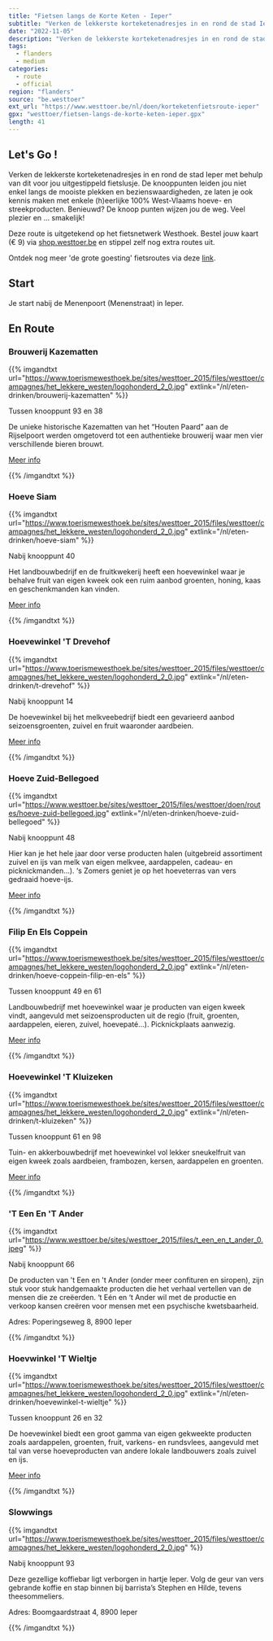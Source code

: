```yaml
---
title: "Fietsen langs de Korte Keten - Ieper"
subtitle: "Verken de lekkerste korteketenadresjes in en rond de stad Ieper met behulp van dit voor jou uitgestippeld fietslusje"
date: "2022-11-05"
description: "Verken de lekkerste korteketenadresjes in en rond de stad Ieper met behulp van dit voor jou uitgestippeld fietslusje" 
tags:
  - flanders
  - medium
categories: 
  - route
  - official
region: "flanders"
source: "be.westtoer"
ext_url: "https://www.westtoer.be/nl/doen/korteketenfietsroute-ieper"
gpx: "westtoer/fietsen-langs-de-korte-keten-ieper.gpx"
length: 41
---
```


## Let's Go !

Verken de lekkerste korteketenadresjes in en rond de stad Ieper met behulp van dit voor jou uitgestippeld fietslusje. De knooppunten leiden jou niet enkel langs de mooiste plekken en bezienswaardigheden, ze laten je ook kennis maken met enkele (h)eerlijke 100% West-Vlaams hoeve- en streekproducten. Benieuwd? De knoop punten wijzen jou de weg. Veel plezier en … smakelijk!

Deze route is uitgetekend op het fietsnetwerk Westhoek. Bestel jouw kaart (€ 9) via [shop.westtoer.be](https://shop.westtoer.be/nl/product/fietsnetwerkkaart-20-westhoek) en stippel zelf nog extra routes uit. 

Ontdek nog meer 'de grote goesting' fietsroutes via deze [link](https://www.westtoer.be/nl/grotegoesting/fietsen).

## Start 

Je start nabij de Menenpoort (Menenstraat) in Ieper. 

## En Route

### Brouwerij Kazematten

{{% imgandtxt url="https://www.toerismewesthoek.be/sites/westtoer_2015/files/westtoer/campagnes/het_lekkere_westen/logohonderd_2_0.jpg" extlink="/nl/eten-drinken/brouwerij-kazematten" %}}

Tussen knooppunt 93 en 38

De unieke historische Kazematten van het “Houten Paard” aan de Rijselpoort werden omgetoverd tot een authentieke brouwerij waar men vier verschillende bieren brouwt.

[Meer info](https://www.westtoer.be/nl/eten-drinken/brouwerij-kazematten)

{{% /imgandtxt %}}

### Hoeve Siam

{{% imgandtxt url="https://www.toerismewesthoek.be/sites/westtoer_2015/files/westtoer/campagnes/het_lekkere_westen/logohonderd_2_0.jpg" extlink="/nl/eten-drinken/hoeve-siam" %}}

Nabij knooppunt 40

Het landbouwbedrijf en de fruitkwekerij heeft een hoevewinkel waar je behalve fruit van eigen kweek ook een ruim aanbod groenten, honing, kaas en geschenkmanden kan vinden.

[Meer info](https://www.westtoer.be/nl/eten-drinken/hoeve-siam)

{{% /imgandtxt %}}

### Hoevewinkel 'T Drevehof

{{% imgandtxt url="https://www.toerismewesthoek.be/sites/westtoer_2015/files/westtoer/campagnes/het_lekkere_westen/logohonderd_2_0.jpg" extlink="/nl/eten-drinken/t-drevehof" %}}

Nabij knooppunt 14

De hoevewinkel bij het melkveebedrijf biedt een gevarieerd aanbod seizoensgroenten, zuivel en fruit waaronder aardbeien.

[Meer info](https://www.westtoer.be/nl/eten-drinken/t-drevehof)

{{% /imgandtxt %}}

### Hoeve Zuid-Bellegoed

{{% imgandtxt url="https://www.westtoer.be/sites/westtoer_2015/files/westtoer/doen/routes/hoeve-zuid-bellegoed.jpg" extlink="/nl/eten-drinken/hoeve-zuid-bellegoed" %}}

Nabij knooppunt 48

Hier kan je het hele jaar door verse producten halen (uitgebreid assortiment zuivel en ijs van melk van eigen melkvee, aardappelen, cadeau- en picknickmanden...). ‘s Zomers geniet je op het hoeveterras van vers gedraaid hoeve-ijs.

[Meer info](https://www.westtoer.be/nl/eten-drinken/hoeve-zuid-bellegoed)

{{% /imgandtxt %}}

### Filip En Els Coppein

{{% imgandtxt url="https://www.toerismewesthoek.be/sites/westtoer_2015/files/westtoer/campagnes/het_lekkere_westen/logohonderd_2_0.jpg" extlink="/nl/eten-drinken/hoeve-coppein-filip-en-els" %}}

Tussen knooppunt 49 en 61

Landbouwbedrijf met hoevewinkel waar je producten van eigen kweek vindt, aangevuld met seizoensproducten uit de regio (fruit, groenten, aardappelen, eieren, zuivel, hoevepaté...). Picknickplaats aanwezig.

[Meer info](https://www.westtoer.be/nl/eten-drinken/hoeve-coppein-filip-en-els)

{{% /imgandtxt %}}

### Hoevewinkel 'T Kluizeken

{{% imgandtxt url="https://www.toerismewesthoek.be/sites/westtoer_2015/files/westtoer/campagnes/het_lekkere_westen/logohonderd_2_0.jpg" extlink="/nl/eten-drinken/t-kluizeken" %}}

Tussen knooppunt 61 en 98

Tuin- en akkerbouwbedrijf met hoevewinkel vol lekker sneukelfruit van eigen kweek zoals aardbeien, frambozen, kersen, aardappelen en groenten.

[Meer info](https://www.westtoer.be/nl/eten-drinken/t-kluizeken)

{{% /imgandtxt %}}

### 'T Een En 'T Ander

{{% imgandtxt url="https://www.westtoer.be/sites/westtoer_2015/files/t_een_en_t_ander_0.jpeg" %}}

Nabij knooppunt 66

De producten van 't Een en 't Ander (onder meer confituren en siropen), zijn stuk voor stuk handgemaakte producten die het verhaal vertellen van de mensen die ze creëerden. ‘t Eén en ‘t Ander wil met de productie en verkoop kansen creëren voor mensen met een psychische kwetsbaarheid.

Adres: Poperingseweg 8, 8900 Ieper

{{% /imgandtxt %}}

### Hoevwinkel 'T Wieltje

{{% imgandtxt url="https://www.toerismewesthoek.be/sites/westtoer_2015/files/westtoer/campagnes/het_lekkere_westen/logohonderd_2_0.jpg" extlink="/nl/eten-drinken/hoevewinkel-t-wieltje" %}}

Tussen knooppunt 26 en 32

De hoevewinkel biedt een groot gamma van eigen gekweekte producten zoals aardappelen, groenten, fruit, varkens- en rundsvlees, aangevuld met tal van verse hoeveproducten van andere lokale landbouwers zoals zuivel en ijs.

[Meer info](https://www.westtoer.be/nl/eten-drinken/hoevewinkel-t-wieltje)

{{% /imgandtxt %}}

### Slowwings

{{% imgandtxt url="https://www.toerismewesthoek.be/sites/westtoer_2015/files/westtoer/campagnes/het_lekkere_westen/logohonderd_2_0.jpg" %}}

Nabij knooppunt 93

Deze gezellige koffiebar ligt verborgen in hartje Ieper. Volg de geur van vers gebrande koffie en stap binnen bij barrista’s Stephen en Hilde, tevens theesommeliers.

Adres: Boomgaardstraat 4, 8900 Ieper

{{% /imgandtxt %}}
